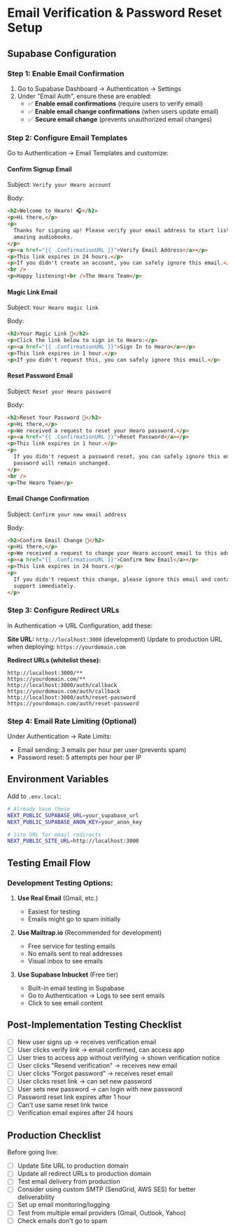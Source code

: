 # Email Verification & Password Reset Setup

## Supabase Configuration

### Step 1: Enable Email Confirmation

1. Go to Supabase Dashboard → Authentication → Settings
2. Under "Email Auth", ensure these are enabled:
   - ✅ **Enable email confirmations** (require users to verify email)
   - ✅ **Enable email change confirmations** (when users update email)
   - ✅ **Secure email change** (prevents unauthorized email changes)

### Step 2: Configure Email Templates

Go to Authentication → Email Templates and customize:

#### **Confirm Signup Email**

Subject: `Verify your Hearo account`

Body:

```html
<h2>Welcome to Hearo! 🎧</h2>
<p>Hi there,</p>
<p>
  Thanks for signing up! Please verify your email address to start listening to
  amazing audiobooks.
</p>
<p><a href="{{ .ConfirmationURL }}">Verify Email Address</a></p>
<p>This link expires in 24 hours.</p>
<p>If you didn't create an account, you can safely ignore this email.</p>
<br />
<p>Happy listening!<br />The Hearo Team</p>
```

#### **Magic Link Email**

Subject: `Your Hearo magic link`

Body:

```html
<h2>Your Magic Link 🔗</h2>
<p>Click the link below to sign in to Hearo:</p>
<p><a href="{{ .ConfirmationURL }}">Sign In to Hearo</a></p>
<p>This link expires in 1 hour.</p>
<p>If you didn't request this, you can safely ignore this email.</p>
```

#### **Reset Password Email**

Subject: `Reset your Hearo password`

Body:

```html
<h2>Reset Your Password 🔐</h2>
<p>Hi there,</p>
<p>We received a request to reset your Hearo password.</p>
<p><a href="{{ .ConfirmationURL }}">Reset Password</a></p>
<p>This link expires in 1 hour.</p>
<p>
  If you didn't request a password reset, you can safely ignore this email. Your
  password will remain unchanged.
</p>
<br />
<p>The Hearo Team</p>
```

#### **Email Change Confirmation**

Subject: `Confirm your new email address`

Body:

```html
<h2>Confirm Email Change 📧</h2>
<p>Hi there,</p>
<p>We received a request to change your Hearo account email to this address.</p>
<p><a href="{{ .ConfirmationURL }}">Confirm New Email</a></p>
<p>This link expires in 24 hours.</p>
<p>
  If you didn't request this change, please ignore this email and contact
  support immediately.
</p>
```

### Step 3: Configure Redirect URLs

In Authentication → URL Configuration, add these:

**Site URL:** `http://localhost:3000` (development)
Update to production URL when deploying: `https://yourdomain.com`

**Redirect URLs (whitelist these):**

```
http://localhost:3000/**
https://yourdomain.com/**
http://localhost:3000/auth/callback
https://yourdomain.com/auth/callback
http://localhost:3000/auth/reset-password
https://yourdomain.com/auth/reset-password
```

### Step 4: Email Rate Limiting (Optional)

Under Authentication → Rate Limits:

- Email sending: 3 emails per hour per user (prevents spam)
- Password reset: 5 attempts per hour per IP

## Environment Variables

Add to `.env.local`:

```bash
# Already have these
NEXT_PUBLIC_SUPABASE_URL=your_supabase_url
NEXT_PUBLIC_SUPABASE_ANON_KEY=your_anon_key

# Site URL for email redirects
NEXT_PUBLIC_SITE_URL=http://localhost:3000
```

## Testing Email Flow

### Development Testing Options:

1. **Use Real Email** (Gmail, etc.)
   - Easiest for testing
   - Emails might go to spam initially

2. **Use Mailtrap.io** (Recommended for development)
   - Free service for testing emails
   - No emails sent to real addresses
   - Visual inbox to see emails

3. **Use Supabase Inbucket** (Free tier)
   - Built-in email testing in Supabase
   - Go to Authentication → Logs to see sent emails
   - Click to see email content

## Post-Implementation Testing Checklist

- [ ] New user signs up → receives verification email
- [ ] User clicks verify link → email confirmed, can access app
- [ ] User tries to access app without verifying → shown verification notice
- [ ] User clicks "Resend verification" → receives new email
- [ ] User clicks "Forgot password" → receives reset email
- [ ] User clicks reset link → can set new password
- [ ] User sets new password → can login with new password
- [ ] Password reset link expires after 1 hour
- [ ] Can't use same reset link twice
- [ ] Verification email expires after 24 hours

## Production Checklist

Before going live:

- [ ] Update Site URL to production domain
- [ ] Update all redirect URLs to production domain
- [ ] Test email delivery from production
- [ ] Consider using custom SMTP (SendGrid, AWS SES) for better deliverability
- [ ] Set up email monitoring/logging
- [ ] Test from multiple email providers (Gmail, Outlook, Yahoo)
- [ ] Check emails don't go to spam
